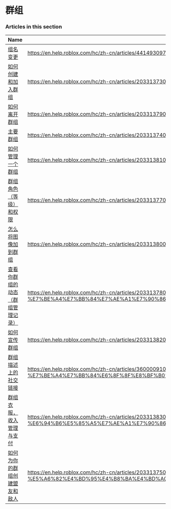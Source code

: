 # 群组  
### Articles in this section
Name|URL
-|-
[组名变更](./组名变更.html) |https://en.help.roblox.com/hc/zh-cn/articles/4414930974228-%E7%BB%84%E5%90%8D%E5%8F%98%E6%9B%B4
[如何创建和加入群组](./如何创建和加入群组.html) |https://en.help.roblox.com/hc/zh-cn/articles/203313730-%E5%A6%82%E4%BD%95%E5%88%9B%E5%BB%BA%E5%92%8C%E5%8A%A0%E5%85%A5%E7%BE%A4%E7%BB%84
[如何离开群组](./如何离开群组.html) |https://en.help.roblox.com/hc/zh-cn/articles/203313790-%E5%A6%82%E4%BD%95%E7%A6%BB%E5%BC%80%E7%BE%A4%E7%BB%84
[主要群组](./主要群组.html) |https://en.help.roblox.com/hc/zh-cn/articles/203313740-%E4%B8%BB%E8%A6%81%E7%BE%A4%E7%BB%84
[如何管理一个群组](./如何管理一个群组.html) |https://en.help.roblox.com/hc/zh-cn/articles/203313810-%E5%A6%82%E4%BD%95%E7%AE%A1%E7%90%86%E4%B8%80%E4%B8%AA%E7%BE%A4%E7%BB%84
[群组角色（等级）和权限](./群组角色（等级）和权限.html) |https://en.help.roblox.com/hc/zh-cn/articles/203313770-%E7%BE%A4%E7%BB%84%E8%A7%92%E8%89%B2-%E7%AD%89%E7%BA%A7-%E5%92%8C%E6%9D%83%E9%99%90
[怎么将图像加到群组](./怎么将图像加到群组.html) |https://en.help.roblox.com/hc/zh-cn/articles/203313800-%E6%80%8E%E4%B9%88%E5%B0%86%E5%9B%BE%E5%83%8F%E5%8A%A0%E5%88%B0%E7%BE%A4%E7%BB%84
[查看你群组的动态（群组管理记录）](./查看你群组的动态（群组管理记录）.html) |https://en.help.roblox.com/hc/zh-cn/articles/203313780-%E6%9F%A5%E7%9C%8B%E4%BD%A0%E7%BE%A4%E7%BB%84%E7%9A%84%E5%8A%A8%E6%80%81-%E7%BE%A4%E7%BB%84%E7%AE%A1%E7%90%86%E8%AE%B0%E5%BD%95-
[如何宣传群组](./如何宣传群组.html) |https://en.help.roblox.com/hc/zh-cn/articles/203313820-%E5%A6%82%E4%BD%95%E5%AE%A3%E4%BC%A0%E7%BE%A4%E7%BB%84
[群组描述上的社交链接](./群组描述上的社交链接.html) |https://en.help.roblox.com/hc/zh-cn/articles/360000910946-%E7%BE%A4%E7%BB%84%E6%8F%8F%E8%BF%B0%E4%B8%8A%E7%9A%84%E7%A4%BE%E4%BA%A4%E9%93%BE%E6%8E%A5
[群组衣服，收入管理与支付](./群组衣服，收入管理与支付.html) |https://en.help.roblox.com/hc/zh-cn/articles/203313830-%E7%BE%A4%E7%BB%84%E8%A1%A3%E6%9C%8D-%E6%94%B6%E5%85%A5%E7%AE%A1%E7%90%86%E4%B8%8E%E6%94%AF%E4%BB%98
[如何为你的群组创建盟友和敌人](./如何为你的群组创建盟友和敌人.html) |https://en.help.roblox.com/hc/zh-cn/articles/203313750-%E5%A6%82%E4%BD%95%E4%B8%BA%E4%BD%A0%E7%9A%84%E7%BE%A4%E7%BB%84%E5%88%9B%E5%BB%BA%E7%9B%9F%E5%8F%8B%E5%92%8C%E6%95%8C%E4%BA%BA